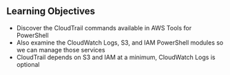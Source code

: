 ## Learning Objectives

* Discover the CloudTrail commands available in AWS Tools for PowerShell
* Also examine the CloudWatch Logs, S3, and IAM PowerShell modules so we can manage those services
* CloudTrail depends on S3 and IAM at a minimum, CloudWatch Logs is optional

